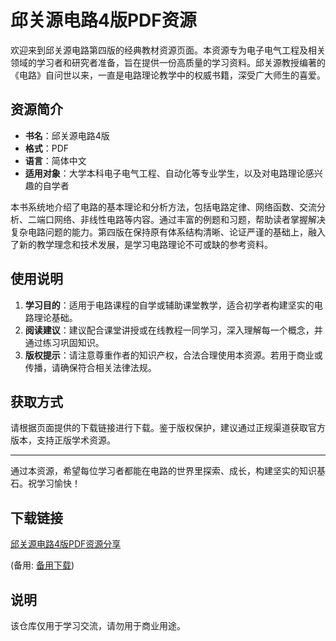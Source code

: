 # 邱关源电路4版PDF资源

欢迎来到邱关源电路第四版的经典教材资源页面。本资源专为电子电气工程及相关领域的学习者和研究者准备，旨在提供一份高质量的学习资料。邱关源教授编著的《电路》自问世以来，一直是电路理论教学中的权威书籍，深受广大师生的喜爱。

## 资源简介

- **书名**：邱关源电路4版
- **格式**：PDF
- **语言**：简体中文
- **适用对象**：大学本科电子电气工程、自动化等专业学生，以及对电路理论感兴趣的自学者

本书系统地介绍了电路的基本理论和分析方法，包括电路定律、网络函数、交流分析、二端口网络、非线性电路等内容。通过丰富的例题和习题，帮助读者掌握解决复杂电路问题的能力。第四版在保持原有体系结构清晰、论证严谨的基础上，融入了新的教学理念和技术发展，是学习电路理论不可或缺的参考资料。

## 使用说明

1. **学习目的**：适用于电路课程的自学或辅助课堂教学，适合初学者构建坚实的电路理论基础。
2. **阅读建议**：建议配合课堂讲授或在线教程一同学习，深入理解每一个概念，并通过练习巩固知识。
3. **版权提示**：请注意尊重作者的知识产权，合法合理使用本资源。若用于商业或传播，请确保符合相关法律法规。

## 获取方式

请根据页面提供的下载链接进行下载。鉴于版权保护，建议通过正规渠道获取官方版本，支持正版学术资源。

---

通过本资源，希望每位学习者都能在电路的世界里探索、成长，构建坚实的知识基石。祝学习愉快！

## 下载链接
[邱关源电路4版PDF资源分享](https://pan.quark.cn/s/ad10bd31f214) 

(备用: [备用下载](https://pan.baidu.com/s/1YfWIk3cTgeeJeZro0N_TYQ?pwd=1234))

## 说明

该仓库仅用于学习交流，请勿用于商业用途。
